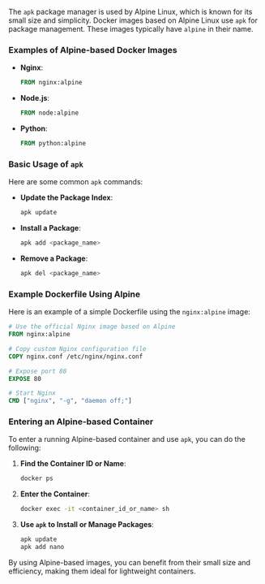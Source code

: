 The `apk` package manager is used by Alpine Linux, which is known for its small size and simplicity. Docker images based on Alpine Linux use `apk` for package management. These images typically have `alpine` in their name.

### Examples of Alpine-based Docker Images

- **Nginx**:
  ```dockerfile
  FROM nginx:alpine
  ```

- **Node.js**:
  ```dockerfile
  FROM node:alpine
  ```

- **Python**:
  ```dockerfile
  FROM python:alpine
  ```

### Basic Usage of `apk`

Here are some common `apk` commands:

- **Update the Package Index**:
  ```sh
  apk update
  ```

- **Install a Package**:
  ```sh
  apk add <package_name>
  ```

- **Remove a Package**:
  ```sh
  apk del <package_name>
  ```

### Example Dockerfile Using Alpine

Here is an example of a simple Dockerfile using the `nginx:alpine` image:

```dockerfile
# Use the official Nginx image based on Alpine
FROM nginx:alpine

# Copy custom Nginx configuration file
COPY nginx.conf /etc/nginx/nginx.conf

# Expose port 80
EXPOSE 80

# Start Nginx
CMD ["nginx", "-g", "daemon off;"]
```

### Entering an Alpine-based Container

To enter a running Alpine-based container and use `apk`, you can do the following:

1. **Find the Container ID or Name**:
   ```sh
   docker ps
   ```

2. **Enter the Container**:
   ```sh
   docker exec -it <container_id_or_name> sh
   ```

3. **Use `apk` to Install or Manage Packages**:
   ```sh
   apk update
   apk add nano
   ```

By using Alpine-based images, you can benefit from their small size and efficiency, making them ideal for lightweight containers.